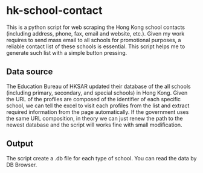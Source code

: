 # hk-school-contact
This is a python script for web scraping the Hong Kong school contacts (including address, phone, fax, email and website, etc.). Given my work requires to send mass email to all schools for promotional purposes, a reliable contact list of these schools is essential. This script helps me to generate such list with a simple button pressing.

## Data source
The Education Bureau of HKSAR updated their database of the all schools (including primary, secondary, and special schools) in Hong Kong. Given the URL of the profiles are composed of the identifier of each specific school, we can tell the excel to visit each profiles from the list and extract required information from the page automatically. If the government uses the same URL composition, in theory we can just renew the path to the newest database and the script will works fine with small modification.

## Output
The script create a .db file for each type of school. You can read the data by DB Browser.
